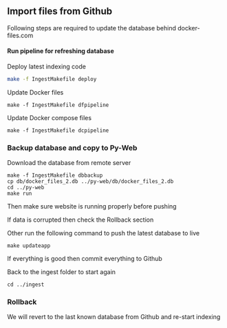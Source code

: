 ## Import files from Github

Following steps are required to update the database behind docker-files.com

#### Run pipeline for refreshing database

Deploy latest indexing code

```bash
make -f IngestMakefile deploy
```

Update Docker files

```
make -f IngestMakefile dfpipeline
```

Update Docker compose files

```
make -f IngestMakefile dcpipeline
```

### Backup database and copy to Py-Web

Download the database from remote server

```
make -f IngestMakefile dbbackup
cp db/docker_files_2.db ../py-web/db/docker_files_2.db
cd ../py-web
make run
```

Then make sure website is running properly before pushing

If data is corrupted then check the Rollback section

Other run the following command to push the latest database to live

```
make updateapp
```

If everything is good then commit everything to Github

Back to the ingest folder to start again

```
cd ../ingest
```

### Rollback

We will revert to the last known database from Github and re-start indexing

